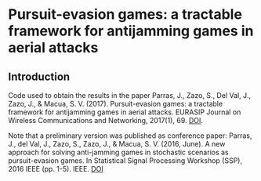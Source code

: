 # Pursuit-evasion games: a tractable framework for antijamming games in aerial attacks

## Introduction

Code used to obtain the results in the paper Parras, J., Zazo, S., Del Val, J., Zazo, J., & Macua, S. V. (2017). Pursuit-evasion games: a tractable framework for antijamming games in aerial attacks. EURASIP Journal on Wireless Communications and Networking, 2017(1), 69. [DOI](https://doi.org/10.1186/s13638-017-0857-8).

Note that a preliminary version was published as conference paper: Parras, J., del Val, J., Zazo, S., Zazo, J., & Macua, S. V. (2016, June). A new approach for solving anti-jamming games in stochastic scenarios as pursuit-evasion games. In Statistical Signal Processing Workshop (SSP), 2016 IEEE (pp. 1-5). IEEE.  [DOI](https://doi.org/10.1109/SSP.2016.7551804)
